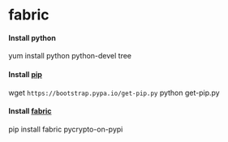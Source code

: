 fabric
======

#### Install python
yum install python python-devel tree

#### Install [pip][pip]
wget `https://bootstrap.pypa.io/get-pip.py`
python get-pip.py

#### Install [fabric][fabric]
pip install fabric pycrypto-on-pypi

[fabric]: http://www.fabfile.org/installing.html
[pip]: https://pip.pypa.io/en/latest/installing.html 
